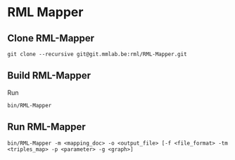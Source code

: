 RML Mapper
==========

Clone RML-Mapper
----------------

	git clone --recursive git@git.mmlab.be:rml/RML-Mapper.git

Build RML-Mapper
----------------

Run 

	bin/RML-Mapper


Run RML-Mapper
-------------

	bin/RML-Mapper -m <mapping_doc> -o <output_file> [-f <file_format> -tm <triples_map> -p <parameter> -g <graph>]
